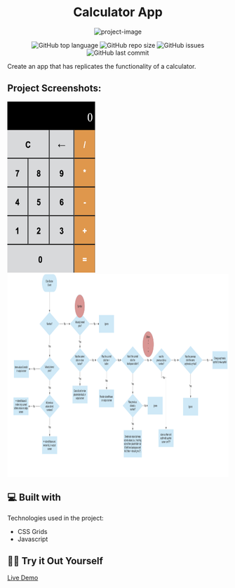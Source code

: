 <h1 align="center" id="title">Calculator App</h1>

<p align="center"><img src="https://socialify.git.ci/Spawn9986/calculator/image?language=1&amp;name=1&amp;owner=1&amp;theme=Auto" alt="project-image"></p>

<p align="center">
<img alt="GitHub top language" src="https://img.shields.io/github/languages/top/Spawn9986/calculator?logo=GitHub&style=flat-square"> <img alt="GitHub repo size" src="https://img.shields.io/github/repo-size/Spawn9986/calculator?logo=Github&style=flat-square"> <img alt="GitHub issues" src="https://img.shields.io/github/issues/Spawn9986/calculator?logo=GitHub&style=flat-square"> <img alt="GitHub last commit" src="https://img.shields.io/github/last-commit/Spawn9986/calculator?logo=GitHub&style=flat-square">
</p>

<p id="description">Create an app that has replicates the functionality of a calculator.</p>

<h2>Project Screenshots:</h2>

<img src="https://github.com/Spawn9986/calculator/blob/main/Pics/Calculator.png" alt="project-screenshot" width="200" height="390/">
<img src="https://github.com/Spawn9986/calculator/blob/main/Pics/Control%20Flow%20Diagram.png" alt="project-flow-chart" width="973" height="463/">

<h2>💻 Built with</h2>

Technologies used in the project:

- CSS Grids
- Javascript

<h2>👨‍💻 Try it Out Yourself</h2>

<a href="https://spawn9986.github.io/calculator/">Live Demo</a>
